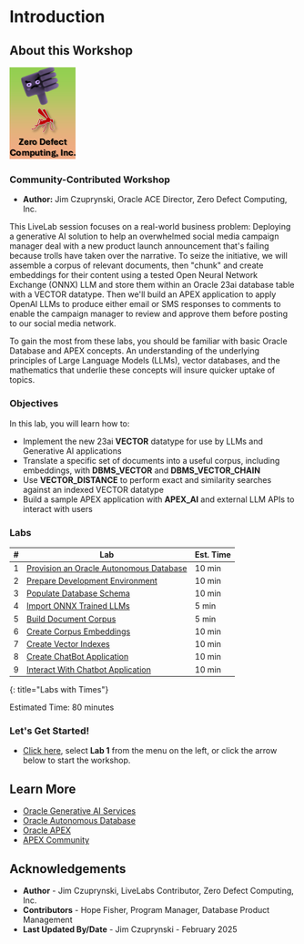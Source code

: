 # Introduction

## About this Workshop

![Logo](images/ZDCLogo.png)

### Community-Contributed Workshop

* **Author:** Jim Czuprynski, Oracle ACE Director, Zero Defect Computing, Inc.

This LiveLab session focuses on a real-world business problem: Deploying a generative AI solution to help an overwhelmed social media campaign manager deal with a new product launch announcement that's failing because trolls have taken over the narrative. To seize the initiative, we will assemble a corpus of relevant documents, then "chunk" and create embeddings for their content using a tested Open Neural Network Exchange (ONNX) LLM and store them within an Oracle 23ai database table with a VECTOR datatype. Then we'll build an APEX application to apply OpenAI LLMs to produce either email or SMS responses to comments to enable the campaign manager to review and approve them before posting to our social media network.

To gain the most from these labs, you should be familiar with basic Oracle Database and APEX concepts. An understanding of the underlying principles of Large Language Models (LLMs), vector databases, and the mathematics that underlie these concepts will insure quicker uptake of topics.

### Objectives
In this lab, you will learn how to:
- Implement the new 23ai **VECTOR** datatype for use by LLMs and Generative AI applications
- Translate a specific set of documents into a useful corpus, including embeddings, with **DBMS_VECTOR** and **DBMS_VECTOR_CHAIN**
- Use **VECTOR_DISTANCE** to perform exact and similarity searches against an indexed VECTOR datatype
- Build a sample APEX application with **APEX_AI** and external LLM APIs to interact with users

### Labs

| # | Lab | Est. Time |
| --- | --- | --- |
| 1 | [Provision an Oracle Autonomous Database](?lab=initialize-livelabs-environment) | 10 min |
| 2 | [Prepare Development Environment](?lab=prepare-development-environment) | 10 min |
| 3 | [Populate Database Schema](?lab=populate-database-schema) | 10 min |
| 4 | [Import ONNX Trained LLMs](?lab=import-genai-llms) | 5 min |
| 5 | [Build Document Corpus](?lab=build-llm-corpus) | 5 min |
| 6 | [Create Corpus Embeddings](?lab=create-corpus-embeddings) | 10 min |
| 7 | [Create Vector Indexes](?lab=create-vector-indexes) | 10 min |
| 8 | [Create ChatBot Application](?lab=enable-chatbot-application) | 10 min |
| 9 | [Interact With Chatbot Application](?lab=interact-with-chatbot) | 10 min |
{: title="Labs with Times"}

Estimated Time: 80 minutes

### **Let's Get Started!**

- [Click here](?lab=initialize-livelabs-environment), select **Lab 1** from the menu on the left, or click the arrow below to start the workshop.

## Learn More

- [Oracle Generative AI Services](https://www.oracle.com/artificial-intelligence/generative-ai/generative-ai-service/)
- [Oracle Autonomous Database](https://www.oracle.com/autonomous-database/)
- [Oracle APEX](https://apex.oracle.com/en/)
- [APEX Community](https://apex.oracle.com/community)

## Acknowledgements

* **Author** - Jim Czuprynski, LiveLabs Contributor, Zero Defect Computing, Inc.
* **Contributors** - Hope Fisher, Program Manager, Database Product Management
* **Last Updated By/Date** - Jim Czuprynski - February 2025